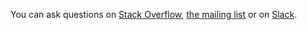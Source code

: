 You can ask questions on [Stack Overflow](https://stackoverflow.com/tags/vega-lite), [the mailing list](https://bit.ly/vega-discuss) or on [Slack](https://bit.ly/join-vega-slack-2022).
